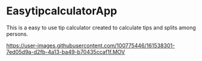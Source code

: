 # EasytipcalculatorApp
This is a easy to use tip calculator created to calculate tips and splits among persons. 


https://user-images.githubusercontent.com/100775446/161538301-7ed05d9a-d2fb-4a13-ba49-b70435ccaf1f.MOV

